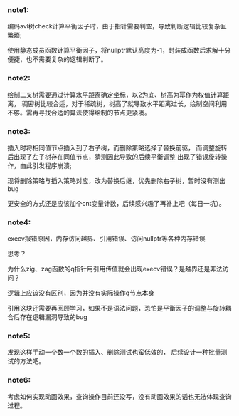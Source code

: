 ### note1:

编码avl树check计算平衡因子时，由于指针需要判空，导致判断逻辑比较复杂且繁琐;

使用静态成员函数计算平衡因子，将nullptr默认高度为-1，封装成函数后求解十分便捷，也不需要复杂的逻辑判断了。

### note2:

绘制二叉树需要通过计算水平距离确定坐标，以2为底、树高为幂作为权值计算距离，
稠密树比较合适，对于稀疏树，树高了就导致水平距离过长，绘制空间利用不够。需再寻找合适的算法使得绘制的节点更紧凑。

### note3:

插入时将相同值节点插入到了右子树，而删除策略选择了替换前驱，
而调整旋转后出现了左子树存在同值节点，猜测因此导致的后续平衡调整
出现了错误旋转操作，由此引发程序崩溃;

现将删除策略与插入策略对应，改为替换后继，优先删除右子树，暂时没有测出bug

更安全的方式还是应该加个cnt变量计数，后续感兴趣了再补上吧（每日一坑）。

### note4:

execv报错原因，内存访问越界、引用错误、访问nullptr等各种内存错误

思考？

为什么zig、zag函数的q指针用引用传值就会出现execv错误？是越界还是非法访问？

逻辑上应该没有区别，因为并没有实际操作q节点本身

引用这块还需要再回顾学习，如果不是语法问题，恐怕是平衡因子的调整与旋转耦合后存在逻辑漏洞导致的bug

### note5:

发现这样手动一个数一个数的插入、删除测试也蛮低效的，
后续设计一种批量测试的方法吧。


### note6:

考虑如何实现动画效果，查询操作目前还没写，没有动画效果的话也无法体现查询过程。
